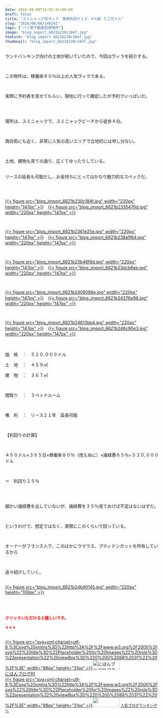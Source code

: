 ```yaml
---
date: 2016-08-08T14:02:41+09:00
draft: false
title: "スミニャック売ヴィラ　実質利回り１６.４％超 ５２万ドル"
slug: "2016/08/08/140241"
tags: ["バリ島不動産投資物件"]
image: "blog_import_6621b230c184f.jpg"
feature: "blog_import_6621b230c184f.jpg"
thumbnail: "blog_import_6621b230c184f.jpg"
---
```

<p>ランドバンキング向けの土地が続いていたので、今回はヴィラを紹介する。</p><br/><p>この物件は、稼働率８０％以上の人気ヴィラである。</p><br/><p>実際に予約表を見せてもらい、現地に行って確認したが予約でいっぱいだ。</p><br/><br/><p>場所は、スミニャックで、スミニャックビーチから徒歩４分。</p><br/><p>商店街にも近く、非常に人気の高いエリアで立地的には申し分ない。</p><br/><p>土地、建物も見ての通り、広くてゆったりしている。</p><p><br/>リースの延長も可能だし、お金持ちにとってはかなり魅力的なスペックだ。</p><br/><br/><p><a href="blog_import_6621b2320995a.jpg">{{< figure src="blog_import_6621b230c184f.jpg" width="220px" height="147px" >}}</a>　<a href="blog_import_6621b2348fe26.jpg">{{< figure src="blog_import_6621b2335470d.jpg" width="220px" height="147px" >}}</a></p><br/><p><a href="blog_import_6621b2375de54.jpg">{{< figure src="blog_import_6621b2361e25e.jpg" width="220px" height="147px" >}}</a>　<a href="blog_import_6621b239d75b4.jpg">{{< figure src="blog_import_6621b238a1f64.jpg" width="220px" height="147px" >}}</a></p><br/><p><a href="blog_import_6621b23c7be4f.jpg">{{< figure src="blog_import_6621b23b46f8d.jpg" width="220px" height="147px" >}}</a>　<a href="blog_import_6621b23f0f2a5.jpg">{{< figure src="blog_import_6621b23dcb6ee.jpg" width="220px" height="147px" >}}</a></p><br/><p><a href="blog_import_6621b241dc993.jpg">{{< figure src="blog_import_6621b2409088e.jpg" width="220px" height="147px" >}}</a>　<a href="blog_import_6621b244c59cb.jpg">{{< figure src="blog_import_6621b24376e98.jpg" width="220px" height="147px" >}}</a></p><br/><p><a href="blog_import_6621b2474c8a2.jpg">{{< figure src="blog_import_6621b24613bb4.jpg" width="220px" height="147px" >}}</a>　<a href="blog_import_6621b24a2354f.jpg">{{< figure src="blog_import_6621b248c90e3.jpg" width="220px" height="147px" >}}</a></p><p><br/><br/>価　格　：　５２０,０００ドル<br/></p><p>土　地　：　４５９㎡<br/></p><p>建　物　：　３６７㎡<br/></p><br/><p>間取り　：　３ベッドルーム</p><br/><p>権　利　：　リース２１年　延長可能<br/></p><p><br/></p><p>【利回りの計算】</p><br/><p>４５０ドル×３６５日×稼働率８０％（控えめに）×諸経費６５％÷５２０,０００ドル</p><br/><p>＝　利回り１５％</p><br/><p><br/>細かい諸経費を出していないが、諸経費を３５％見ておけば不足はないはずだ。</p><br/><p>というわけで、想定ではなく、実際にこのくらいで回っている。　</p><p><br/></p><p>オーナーがフランス人で、このほかにウマラス、プティテンガットを所有しているから</p><br/><p>追々紹介していく。</p><br/><a href="blog_import_6621b24ceca5a.jpg">{{< figure src="blog_import_6621b24b90145.jpg" width="220px" height="109px" >}}</a><br/><br/><br/><br/><p><font color="#ff0000" size="2"><strong>クリックいただけると嬉しいです。<br/></strong></font></p><p><font color="#ff0000" size="2"><strong>↓↓↓</strong></font></p><p><br/><a href="ranking.html?p_cid=01260127" target="_blank">{{< figure src="svg+xml;charset=utf-8,%3Csvg%20xmlns%3D%22http%3A%2F%2Fwww.w3.org%2F2000%2Fsvg%22%20title%3D%22Placeholder%20for%20Images%22%20role%3D%22presentation%22%20viewBox%3D%220%200%2088%2031%22%20%2F%3E" width="88px" height="31px" >}}<noscript><img border="0" alt="にほんブログ村 海外生活ブログ バリ島情報へ" src="https://img-proxy.blog-video.jp/images?url=http%3A%2F%2Foverseas.blogmura.com%2Fbali%2Fimg%2Fbali88_31.gif" width="88" height="31"></noscript></a><br/><a href="ranking.html?p_cid=01260127" target="_blank">にほんブログ村</a> <br/><a title="人気ブログランキングへ" href="link.php?1804582">{{< figure src="svg+xml;charset=utf-8,%3Csvg%20xmlns%3D%22http%3A%2F%2Fwww.w3.org%2F2000%2Fsvg%22%20title%3D%22Placeholder%20for%20Images%22%20role%3D%22presentation%22%20viewBox%3D%220%200%2088%2031%22%20%2F%3E" width="88px" height="31px" >}}<noscript><img border="0" src="https://blog.with2.net/img/banner/banner_22.gif" width="88" height="31"></noscript></a> <a style="FONT-SIZE: 12px" href="link.php?1804582">人気ブログランキングへ</a> </p>

